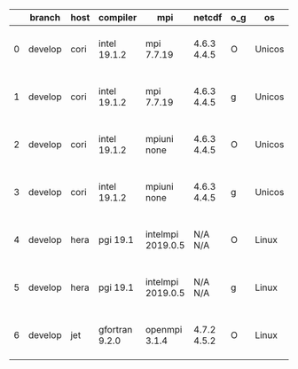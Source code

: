 |    | branch   | host   | compiler       | mpi               | netcdf      | o_g   | os     | build   | u_pass   | u_fail   | s_pass   | s_fail   | e_pass   | e_fail   | nuopc_pass   | nuopc_fail   | artifacts_hash                                                                                                                                        | modified                  |
|----|----------|--------|----------------|-------------------|-------------|-------|--------|---------|----------|----------|----------|----------|----------|----------|--------------|--------------|-------------------------------------------------------------------------------------------------------------------------------------------------------|---------------------------|
|  0 | develop  | cori   | intel 19.1.2   | mpi 7.7.19        | 4.6.3 4.4.5 | O     | Unicos | pass    | 13665    | 0        | 49       | 0        | 80       | 0        | 49           | 1            | [artifacts](https://github.com/esmf-org/esmf-test-artifacts/tree/359c50e11cb5cd46437d46944a32755e4fe607c2/develop/cori/intel/19.1.2/O/mpi/7.7.19)     | 2022-07-05 06:38:33 -0700 |
|  1 | develop  | cori   | intel 19.1.2   | mpi 7.7.19        | 4.6.3 4.4.5 | g     | Unicos | pass    | 13665    | 0        | 49       | 0        | 80       | 0        | 50           | 0            | [artifacts](https://github.com/esmf-org/esmf-test-artifacts/tree/89c3a0d0848b79d74df659ae21bff80c7a19610a/develop/cori/intel/19.1.2/g/mpi/7.7.19)     | 2022-07-05 09:32:20 -0700 |
|  2 | develop  | cori   | intel 19.1.2   | mpiuni none       | 4.6.3 4.4.5 | O     | Unicos | pass    | 12142    | 0        | 8        | 0        | 43       | 0        | 0            | 50           | [artifacts](https://github.com/esmf-org/esmf-test-artifacts/tree/1c742a277b379d7f5ace0ed6af13e9f87cd5caed/develop/cori/intel/19.1.2/O/mpiuni/none)    | 2022-07-05 05:28:28 -0700 |
|  3 | develop  | cori   | intel 19.1.2   | mpiuni none       | 4.6.3 4.4.5 | g     | Unicos | pass    | 12142    | 0        | 8        | 0        | 43       | 0        | 0            | 50           | [artifacts](https://github.com/esmf-org/esmf-test-artifacts/tree/8520f8ba802e30a82491b8f6ec6ddaf1ccad4756/develop/cori/intel/19.1.2/g/mpiuni/none)    | 2022-07-05 05:38:19 -0700 |
|  4 | develop  | hera   | pgi 19.1       | intelmpi 2019.0.5 | N/A N/A     | O     | Linux  | pass    | fail     | fail     | fail     | fail     | fail     | fail     | 0            | 0            | [artifacts](https://github.com/esmf-org/esmf-test-artifacts/tree/1b4bac222660ecf36c2ccbc44b539ed5d554d065/develop/hera/pgi/19.1/O/intelmpi/2019.0.5)  | 2022-07-05 10:41:56 +0000 |
|  5 | develop  | hera   | pgi 19.1       | intelmpi 2019.0.5 | N/A N/A     | g     | Linux  | pass    | fail     | fail     | fail     | fail     | fail     | fail     | 0            | 0            | [artifacts](https://github.com/esmf-org/esmf-test-artifacts/tree/c3673ac88dc80e9ce78dbf0c9902b9f1c0c0e171/develop/hera/pgi/19.1/g/intelmpi/2019.0.5)  | 2022-07-05 10:55:07 +0000 |
|  6 | develop  | jet    | gfortran 9.2.0 | openmpi 3.1.4     | 4.7.2 4.5.2 | O     | Linux  | fail    | fail     | fail     | fail     | fail     | fail     | fail     | fail         | fail         | [artifacts](https://github.com/esmf-org/esmf-test-artifacts/tree/c6b31e89ab5c267987ed75bb3b74b58ae3d46207/develop/jet/gfortran/9.2.0/O/openmpi/3.1.4) | 2022-07-05 03:58:00 +0000 |